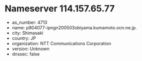 # Nameserver 114.157.65.77

* as_number: 4713
* name: p804077-ipngn200503obiyama.kumamoto.ocn.ne.jp.
* city: Shimasaki
* country: JP
* organization: NTT Communications Corporation
* version: Unknown
* dnssec: false
